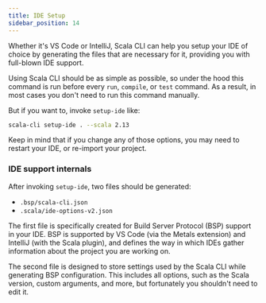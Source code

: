 ```yaml
---
title: IDE Setup
sidebar_position: 14
---
```


Whether it's VS Code or IntelliJ, Scala CLI can help you setup your IDE of choice by generating the files that are necessary for it, providing you with full-blown IDE support.

Using Scala CLI should be as simple as possible, so under the hood this command is run before every `run`, `compile`, or `test` command.
As a result, in most cases you don't need to run this command manually.

But if you want to, invoke `setup-ide` like:

```bash
scala-cli setup-ide . --scala 2.13
```

Keep in mind that if you change any of those options, you may need to restart your IDE, or re-import your project.

### IDE support internals

After invoking `setup-ide`, two files should be generated:
- `.bsp/scala-cli.json`
- `.scala/ide-options-v2.json`

The first file is specifically created for Build Server Protocol (BSP) support in your IDE.
BSP is supported by VS Code (via the Metals extension) and IntelliJ (with the Scala plugin), and defines the way in which IDEs gather information about the project you are working on.

The second file is designed to store settings used by the Scala CLI while generating BSP configuration.
This includes all options, such as the Scala version, custom arguments, and more, but fortunately you shouldn't need to edit it.
